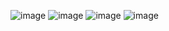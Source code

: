 ![image](https://github.com/notmoony/acuna_programacion/assets/150494594/bf7825f0-bd43-4a95-9a4f-8e63a5a3c0db)
![image](https://github.com/notmoony/acuna_programacion/assets/150494594/3e62c8e6-43f8-441a-aabc-9749b7b6eba2)
![image](https://github.com/notmoony/acuna_programacion/assets/150494594/79672ddb-4275-4bbe-b8fd-f86c2058a093)
![image](https://github.com/notmoony/acuna_programacion/assets/150494594/8a2856d9-0741-46b5-a4b0-dd89c024e8e5)
